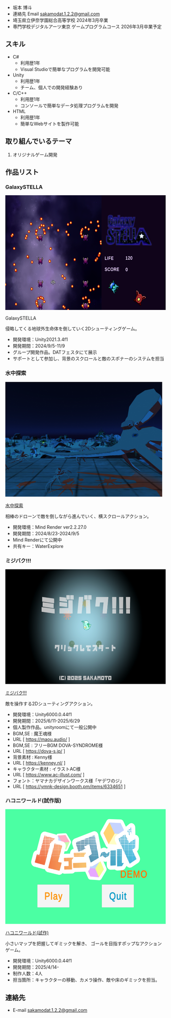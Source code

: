- 坂本 博斗
- 連絡先 Email [sakamodat.1.2.2@gmail.com](sakamodat.1.2.2@gmail.com)
- 埼玉県立伊奈学園総合高等学校 2024年3月卒業
- 専門学校デジタルアーツ東京 ゲームプログラムコース 2026年3月卒業予定

## スキル
- C#
  - 利用歴1年
  - Visual Studioで簡単なプログラムを開発可能
- Unity
  - 利用歴1年
  - チーム、個人での開発経験あり
- C/C++
  - 利用歴1年
  - コンソールで簡単なデータ処理プログラムを開発
- HTML
  - 利用歴1年
  - 簡単なWebサイトを製作可能

## 取り組んでいるテーマ
1. オリジナルゲーム開発

## 作品リスト

### GalaxySTELLA
<img src="images/galaxy2.png" alt="Wall Walker" style="height: 360px">

GalaxySTELLA

侵略してくる地球外生命体を倒していく2Dシューティングゲーム。

- 開発環境：Unity2021.3.4f1
- 開発期間：2024/9/5-11/9
- グループ開発作品。DATフェスタにて展示
- サポートとして参加し、背景のスクロールと敵のスポナーのシステムを担当

### 水中探索
<img src="images/underwater.png" alt="水中探索" style="height: 360px">

[水中探索](https://share.mindrender.app/locker.html?key=PfacZMkIQ3MGDSsY4fcCGsJUGVk2agDW5X0fnbVuY4DAqmjTwsm42mlRV5QEWPiN)

相棒のドローンで敵を倒しながら進んでいく、横スクロールアクション。

- 開発環境：Mind Render ver2.2.27.0
- 開発期間：2024/8/23-2024/9/5
- Mind Renderにて公開中
- 共有キー：WaterExplore

### ミジバク!!!
<img src="images/WaterFlea.png" alt="ミジバク!!!" style="height: 360px">

[ミジバク!!!](https://unityroom.com/games/mizibaku)

敵を操作する2Dシューティングアクション。

- 開発環境：Unity6000.0.44f1
- 開発期間：2025/6/11-2025/6/29
- 個人製作作品。unityroomにて一般公開中
- BGM,SE : 魔王魂様
- URL [ https://maou.audio/ ]
- BGM,SE : フリーBGM DOVA-SYNDROME様
- URL [ https://dova-s.jp/ ]
- 背景素材 : Kenny様
- URL [ https://kenney.nl/ ]
- キャラクター素材 : イラストAC様
- URL [ https://www.ac-illust.com/ ]
- フォント：ヤマナカデザインワークス様「ヤデワのジ」
- URL [ https://ymnk-design.booth.pm/items/6334651  ]

### ハコニワールド(試作版)
<img src="images/HakoniWorld.png" alt="ハコニワールド(試作版)" style="height: 360px">

[ハコニワールド(試作)](https://unityroom.com/games/hakoniworld)

小さいマップを把握してギミックを解き、
ゴールを目指すポップなアクションゲーム。


- 開発環境：Unity6000.0.44f1
- 開発期間：2025/4/14-
- 制作人数：4人
- 担当箇所：キャラクターの移動、カメラ操作、敵や床のギミックを担当。


## 連絡先
- E-mail [sakamodat.1.2.2@gmail.com](sakamodat.1.2.2@gmail.com)
